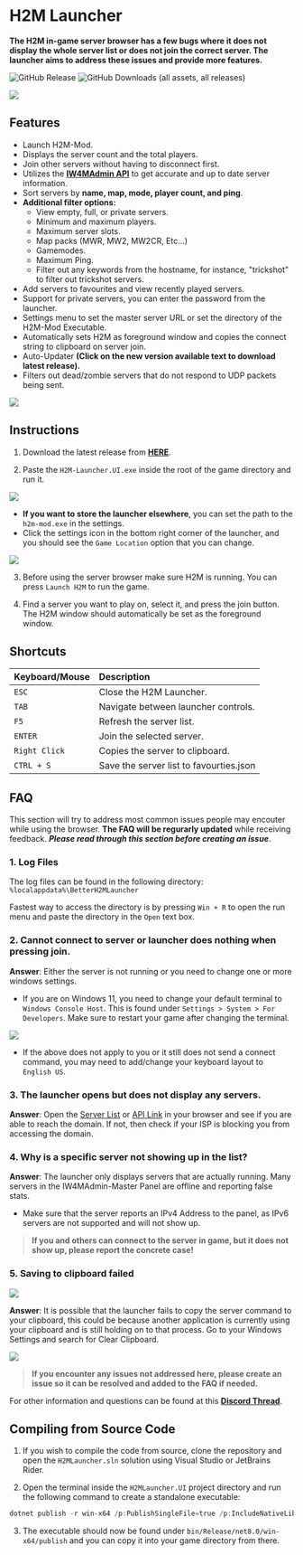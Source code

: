 # H2M Launcher

**The H2M in-game server browser has a few bugs where it does not display the whole server list or does not join the correct server. The launcher aims to address these issues and provide more features.**

![GitHub Release](https://img.shields.io/github/v/release/Bowhza/H2M-Launcher)
![GitHub Downloads (all assets, all releases)](https://img.shields.io/github/downloads/Bowhza/H2M-Launcher/total)

<img src="./Images/H2M-Launcher.png">

## Features

- Launch H2M-Mod.
- Displays the server count and the total players.
- Join other servers without having to disconnect first.
- Utilizes the **[IW4MAdmin API](https://master.iw4.zip/instance/)** to get accurate and up to date server information.
- Sort servers by **name, map, mode, player count, and ping**.
- **Additional filter options:**
  - View empty, full, or private servers.
  - Minimum and maximum players.
  - Maximum server slots.
  - Map packs (MWR, MW2, MW2CR, Etc...)
  - Gamemodes.
  - Maximum Ping.
  - Filter out any keywords from the hostname, for instance, "trickshot" to filter out trickshot servers.
- Add servers to favourites and view recently played servers.
- Support for private servers, you can enter the password from the launcher.
- Settings menu to set the master server URL or set the directory of the H2M-Mod Executable.
- Automatically sets H2M as foreground window and copies the connect string to clipboard on server join.
- Auto-Updater **(Click on the new version available text to download latest release).**
- Filters out dead/zombie servers that do not respond to UDP packets being sent.

<img src="./Images/Filter-Modal.png">

## Instructions

1. Download the latest release from **[HERE](https://github.com/Bowhza/H2M-Launcher/releases)**.

2. Paste the `H2M-Launcher.UI.exe` inside the root of the game directory and run it.

<img src="./Images/Directory.png">

- **If you want to store the launcher elsewhere**, you can set the path to the `h2m-mod.exe` in the settings.
- Click the settings icon in the bottom right corner of the launcher, and you should see the `Game Location` option that you can change.

<img src="./Images/Settings-Modal.png">

3. Before using the server browser make sure H2M is running. You can press `Launch H2M` to run the game.

4. Find a server you want to play on, select it, and press the join button. The H2M window should automatically be set as the foreground window.

## Shortcuts

| Keyboard/Mouse | Description                             |
| :------------- | :-------------------------------------- |
| `ESC`          | Close the H2M Launcher.                 |
| `TAB`          | Navigate between launcher controls.     |
| `F5`           | Refresh the server list.                |
| `ENTER`        | Join the selected server.               |
| `Right Click`  | Copies the server to clipboard.         |
| `CTRL + S`     | Save the server list to favourties.json |

## FAQ

This section will try to address most common issues people may encouter while using the browser. **The FAQ will be regurarly updated** while receiving feedback. **_Please read through this section before creating an issue_**.

### 1. Log Files

The log files can be found in the following directory: `%localappdata%\BetterH2MLauncher`

Fastest way to access the directory is by pressing `Win + R` to open the run menu and paste the directory in the `Open` text box.

### 2. Cannot connect to server or launcher does nothing when pressing join.

**Answer**: Either the server is not running or you need to change one or more windows settings.

- If you are on Windows 11, you need to change your default terminal to `Windows Console Host`. This is found under `Settings > System > For Developers`. Make sure to restart your game after changing the terminal.

<img src="./Images/Terminal.png">

- If the above does not apply to you or it still does not send a connect command, you may need to add/change your keyboard layout to `English US`.

### 3. The launcher opens but does not display any servers.

**Answer**: Open the [Server List](https://master.iw4.zip/servers#) or [API Link](https://master.iw4.zip/instance/) in your browser and see if you are able to reach the domain. If not, then check if your ISP is blocking you from accessing the domain.

### 4. Why is a specific server not showing up in the list?

**Answer**: The launcher only displays servers that are actually running. Many servers in the IW4MAdmin-Master Panel are offline and reporting false stats.

- Make sure that the server reports an IPv4 Address to the panel, as IPv6 servers are not supported and will not show up.

> **If you and others can connect to the server in game, but it does not show up, please report the concrete case!**

### 5. Saving to clipboard failed

<img src="./Images/ErrorOpenClipboardFailed.png">

**Answer**: It is possible that the launcher fails to copy the server command to your clipboard, this could be because another application is currently using your clipboard and is still holding on to that process.
Go to your Windows Settings and search for Clear Clipboard.

<img src="./Images/ClearClipBoardWindows.png">

> **If you encounter any issues not addressed here, please create an issue so it can be resolved and added to the FAQ if needed.**

For other information and questions can be found at this **[Discord Thread](https://discord.com/channels/1272500523010097202/1275315609911169056)**.

## Compiling from Source Code

1. If you wish to compile the code from source, clone the repository and open the `H2MLauncher.sln` solution using Visual Studio or JetBrains Rider.

2. Open the terminal inside the `H2MLauncher.UI` project directory and run the following command to create a standalone executable:

```powershell
dotnet publish -r win-x64 /p:PublishSingleFile=true /p:IncludeNativeLibrariesForSelfExtract=true --self-contained true
```

3. The executable should now be found under `bin/Release/net8.0/win-x64/publish` and you can copy it into your game directory from there.
